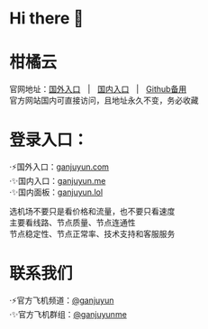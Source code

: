 <h1>Hi there 👋</h1>

# 柑橘云

官网地址：<a href="https://ganjuyun.com/" target="_blank">国外入口</a>ㅤ|ㅤ<a href="https://ganjuyun.me/" target="_blank">国内入口</a>ㅤ|ㅤ<a href="https://github.com/CN-Root/ganjuyun" target="_blank">Github备用</a></br>官方网站国内可直接访问，且地址永久不变，务必收藏


# 登录入口：
·⚡国外入口：<a href="https://ganjuyun.com" targer="_blank">ganjuyun.com</a>
<br />
·✨国内入口：<a href="https://ganjuyun.me" targer="_blank">ganjuyun.me</a>
<br />
·✨国内面板：<a href="https://ganjuyun.lol" targer="_blank">ganjuyun.lol</a>


选机场不要只是看价格和流量，也不要只看速度<br />
主要看线路、节点质量、节点连通性<br />
节点稳定性、节点正常率、技术支持和客服服务


# 联系我们
·⚡官方飞机频道：<a href="https://t.me/ganjuyun" targer="_blank">@ganjuyun</a>
<br />
·✨官方飞机群组：<a href="https://t.me/ganjuyunme" targer="_blank">@ganjuyunme</a>
